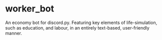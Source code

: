 # worker_bot
An economy bot for discord.py. Featuring key elements of life-simulation, such as education, and labour, in an entirely text-based, user-friendly manner.
